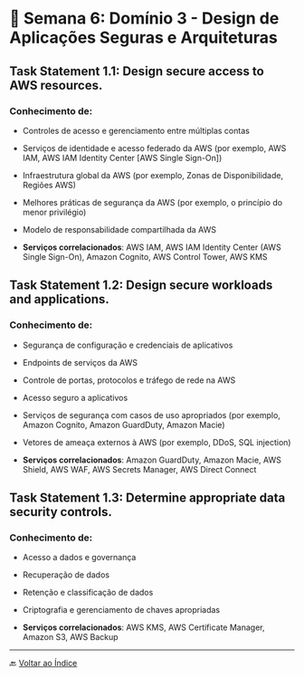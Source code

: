 # 📅 Semana 6: Domínio 3 - Design de Aplicações Seguras e Arquiteturas

## Task Statement 1.1: Design secure access to AWS resources.

### Conhecimento de:

- Controles de acesso e gerenciamento entre múltiplas contas

- Serviços de identidade e acesso federado da AWS (por exemplo, AWS IAM, AWS IAM Identity Center [AWS Single Sign-On])

- Infraestrutura global da AWS (por exemplo, Zonas de Disponibilidade, Regiões AWS)

- Melhores práticas de segurança da AWS (por exemplo, o princípio do menor privilégio)

- Modelo de responsabilidade compartilhada da AWS

- **Serviços correlacionados**: AWS IAM, AWS IAM Identity Center (AWS Single Sign-On), Amazon Cognito, AWS Control Tower, AWS KMS

## Task Statement 1.2: Design secure workloads and applications.

### Conhecimento de:

- Segurança de configuração e credenciais de aplicativos

- Endpoints de serviços da AWS

- Controle de portas, protocolos e tráfego de rede na AWS

- Acesso seguro a aplicativos

- Serviços de segurança com casos de uso apropriados (por exemplo, Amazon Cognito, Amazon GuardDuty, Amazon Macie)

- Vetores de ameaça externos à AWS (por exemplo, DDoS, SQL injection)

- **Serviços correlacionados**: Amazon GuardDuty, Amazon Macie, AWS Shield, AWS WAF, AWS Secrets Manager, AWS Direct Connect

## Task Statement 1.3: Determine appropriate data security controls.

### Conhecimento de:

- Acesso a dados e governança

- Recuperação de dados

- Retenção e classificação de dados

- Criptografia e gerenciamento de chaves apropriadas

- **Serviços correlacionados**: AWS KMS, AWS Certificate Manager, Amazon S3, AWS Backup


---

🔙 [Voltar ao Índice](../index.md)
